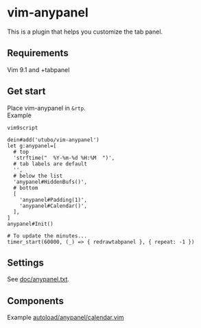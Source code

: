 # vim-anypanel

This is a plugin that helps you customize the tab panel.

## Requirements

Vim 9.1 and +tabpanel

## Get start

Place vim-anypanel in `&rtp`.  
Example
```vim
vim9script

dein#add('utubo/vim-anypanel')
let g:anypanel=[
  # top
  'strftime("  %Y-%m-%d %H:%M  ")',
  # tab labels are default
  '',
  # below the list
  'anypanel#HiddenBufs()',
  # bottom
  [
    'anypanel#Padding(1)',
    'anypanel#Calendar()',
  ],
]
anypanel#Init()

# To update the minutes...
timer_start(60000, (_) => { redrawtabpanel }, { repeat: -1 })
```

## Settings
See [doc/anypanel.txt](doc/anypanel.txt).

## Components
Example
[autoload/anypanel/calendar.vim](autoload/anypanel/calendar.vim)

